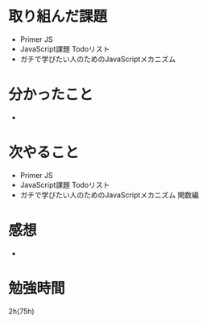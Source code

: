 # 取り組んだ課題
- Primer JS
- JavaScript課題 Todoリスト
- ガチで学びたい人のためのJavaScriptメカニズム 
# 分かったこと
- 
# 次やること
- Primer JS
- JavaScript課題 Todoリスト
- ガチで学びたい人のためのJavaScriptメカニズム 関数編
# 感想
- 
# 勉強時間
2h(75h)